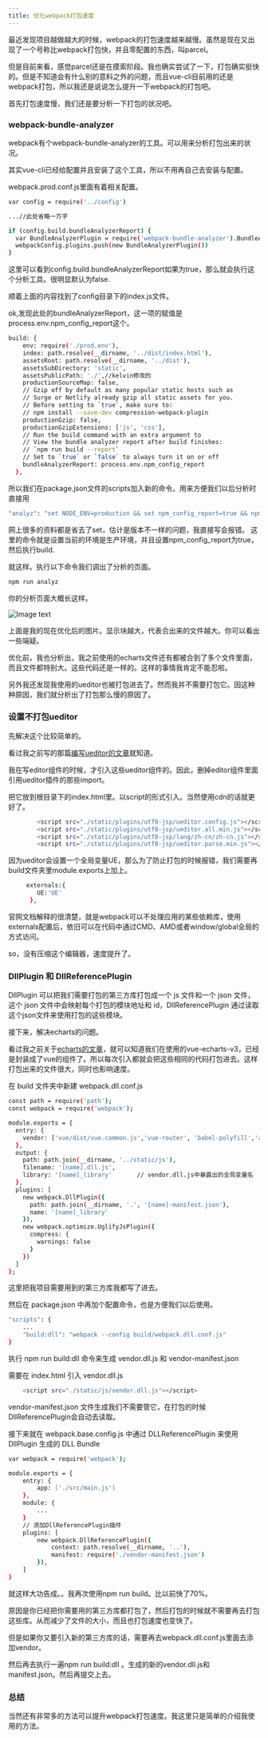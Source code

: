 ```yaml
---
title: 优化webpack打包速度
---
```


最近发现项目越做越大的时候，webpack的打包速度越来越慢。虽然是现在又出现了一个号称比webpack打包快，并且零配置的东西，叫parcel。

但是目前来看，感觉parcel还是在摸索阶段。我也确实尝试了一下，打包确实挺快的。但是不知道会有什么别的意料之外的问题，而且vue-cli目前用的还是webpack打包，所以我还是说说怎么提升一下webpack的打包吧。

首先打包速度慢，我们还是要分析一下打包的状况吧。


### webpack-bundle-analyzer

webpack有个webpack-bundle-analyzer的工具。可以用来分析打包出来的状况。

其实vue-cli已经给配置并且安装了这个工具，所以不用再自己去安装与配置。

<!-- More -->

webpack.prod.conf.js里面有着相关配置。

```bash
var config = require('../config')

...//此处省略一万字

if (config.build.bundleAnalyzerReport) {
  var BundleAnalyzerPlugin = require('webpack-bundle-analyzer').BundleAnalyzerPlugin
  webpackConfig.plugins.push(new BundleAnalyzerPlugin())
}
```

这里可以看到config.build.bundleAnalyzerReport如果为true，那么就会执行这个分析工具。很明显默认为false.

顺着上面的内容找到了config目录下的index.js文件。

ok,发现此处的bundleAnalyzerReport，这一项的赋值是process.env.npm_config_report这个。

```bash
build: {
    env: require('./prod.env'),
    index: path.resolve(__dirname, '../dist/index.html'),
    assetsRoot: path.resolve(__dirname, '../dist'),
    assetsSubDirectory: 'static',
    assetsPublicPath: './',//kelvin修改的
    productionSourceMap: false,
    // Gzip off by default as many popular static hosts such as
    // Surge or Netlify already gzip all static assets for you.
    // Before setting to `true`, make sure to:
    // npm install --save-dev compression-webpack-plugin
    productionGzip: false,
    productionGzipExtensions: ['js', 'css'],
    // Run the build command with an extra argument to
    // View the bundle analyzer report after build finishes:
    // `npm run build --report`
    // Set to `true` or `false` to always turn it on or off
    bundleAnalyzerReport: process.env.npm_config_report
  },
```

所以我们在package.json文件的scripts加入新的命令。用来方便我们以后分析时直接用

``` bash
"analyz": "set NODE_ENV=production && set npm_config_report=true && npm run build",
```

网上很多的资料都是省去了set，估计是版本不一样的问题，我直接写会报错。
这里的命令就是设置当前的环境是生产环境，并且设置npm_config_report为true，然后执行build.

就这样。执行以下命令我们调出了分析的页面。

```bash
npm run analyz
```

你的分析页面大概长这样。

![Image text](/images/img/webpack1.png)

上面是我的现在优化后的图片。显示块越大，代表合出来的文件越大。你可以看出一些端疑。

优化前，我也分析出，我之前使用的echarts文件还有都被合到了多个文件里面，而且文件都特别大。这些代码还是一样的。这样的事情我肯定不能忍啦。

另外我还发现我使用的ueditor也被打包进去了。然而我并不需要打包它。因这种种原因，我们就分析出了打包那么慢的原因了。


### 设置不打包ueditor

先解决这个比较简单的。

看过我之前写的那篇[编写ueditor的文章](http://www.bossbean.com/2018/01/25/vue%E9%A1%B9%E7%9B%AE%E5%BC%95%E5%85%A5ueditor/)就知道。


我在写editor组件的时候，才引入这些ueditor组件的。因此，删掉editor组件里面引用ueditor插件的那些import。

把它放到根目录下的index.html里。以script的形式引入。当然使用cdn的话就更好了。

```bash
        <script src="./static/plugins/utf8-jsp/ueditor.config.js"></script>
        <script src="./static/plugins/utf8-jsp/ueditor.all.min.js"></script>
        <script src="./static/plugins/utf8-jsp/lang/zh-cn/zh-cn.js"></script>
        <script src="./static/plugins/utf8-jsp/ueditor.parse.min.js"></script>
```


因为ueditor会设置一个全局变量UE，那么为了防止打包的时候报错，我们需要再build文件夹里module.exports上加上。

```bash
     externals:{
        UE:'UE'
      },
```

官网文档解释的很清楚，就是webpack可以不处理应用的某些依赖库，使用externals配置后，依旧可以在代码中通过CMD、AMD或者window/global全局的方式访问。

so，没有压缩这个编辑器，速度提升了。

### DllPlugin 和 DllReferencePlugin

DllPlugin 可以把我们需要打包的第三方库打包成一个 js 文件和一个 json 文件，这个 json 文件中会映射每个打包的模块地址和 id，DllReferencePlugin 通过读取这个json文件来使用打包的这些模块。

接下来，解决echarts的问题。

看过我之前关于[echarts的文章](http://www.bossbean.com/2017/12/29/%E5%9C%A8vue%E9%87%8C%E4%BD%BF%E7%94%A8echarts/)，就可以知道我们在使用的vue-echarts-v3，已经是封装成了vue的组件了。所以每次引入都就会把这些相同的代码打包进去。这样打包出来的文件很大，同时也影响速度。


在 build 文件夹中新建 webpack.dll.conf.js

```bash
const path = require('path');
const webpack = require('webpack');

module.exports = {
  entry: {
    vendor: ['vue/dist/vue.common.js','vue-router', 'babel-polyfill','axios','vue-echarts-v3','vue-ba','vue-uweb']
  },
  output: {
    path: path.join(__dirname, '../static/js'),
    filename: '[name].dll.js',
    library: '[name]_library'       // vendor.dll.js中暴露出的全局变量名
  },
  plugins: [
    new webpack.DllPlugin({
      path: path.join(__dirname, '.', '[name]-manifest.json'),
      name: '[name]_library'
    }),
    new webpack.optimize.UglifyJsPlugin({
      compress: {
        warnings: false
      }
    })
  ]
};
```

这里把我项目需要用到的第三方库我都写了进去。

然后在 package.json 中再加个配置命令，也是方便我们以后使用。

```bash
"scripts": {
    ...
    "build:dll": "webpack --config build/webpack.dll.conf.js"
}
```

执行 npm run build:dll 命令来生成 vendor.dll.js 和 vendor-manifest.json

需要在 index.html 引入 vendor.dll.js

```bash
    <script src="./static/js/vendor.dll.js"></script>
```

vendor-manifest.json 文件生成我们不需要管它，在打包的时候DllReferencePlugin会自动去读取。

接下来就在 webpack.base.config.js 中通过 DLLReferencePlugin 来使用 DllPlugin 生成的 DLL Bundle

```bash
var webpack = require('webpack');

module.exports = {
    entry: {
        app: ['./src/main.js']
    },
    module: {
        ...
    }
    // 添加DllReferencePlugin插件
    plugins: [
        new webpack.DllReferencePlugin({
            context: path.resolve(__dirname, '..'),
            manifest: require('./vendor-manifest.json')
        }),
    ]
}
```

就这样大功告成。。我再次使用npm run build。比以前快了70%。

原因是你已经把你需要用的第三方库都打包了，然后打包的时候就不需要再去打包这些库。从而减少了文件的大小，而且也打包速度也变快了。

但是如果你又要引入新的第三方库的话，需要再去webpack.dll.conf.js里面去添加vendor。

然后再去执行一遍npm run build:dll 。生成的新的vendor.dll.js和manifest.json。然后再提交上去。


### 总结

当然还有非常多的方法可以提升webpack打包速度。我这里只是简单的介绍我使用的方法。